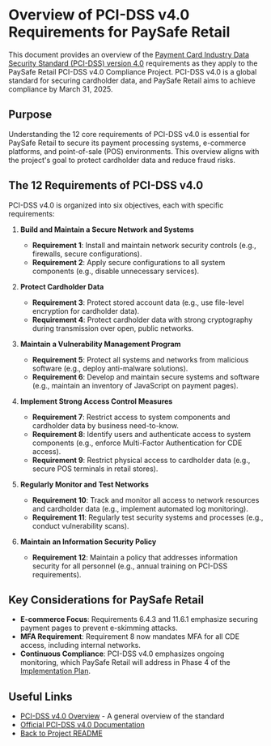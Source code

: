 # Overview of PCI-DSS v4.0 Requirements for PaySafe Retail

This document provides an overview of the [Payment Card Industry Data Security Standard (PCI-DSS) version 4.0](https://www.pcisecuritystandards.org/document_library/?category=pcidss&document=pci_dss) requirements as they apply to the PaySafe Retail PCI-DSS v4.0 Compliance Project. PCI-DSS v4.0 is a global standard for securing cardholder data, and PaySafe Retail aims to achieve compliance by March 31, 2025.

## Purpose
Understanding the 12 core requirements of PCI-DSS v4.0 is essential for PaySafe Retail to secure its payment processing systems, e-commerce platforms, and point-of-sale (POS) environments. This overview aligns with the project's goal to protect cardholder data and reduce fraud risks.

## The 12 Requirements of PCI-DSS v4.0
PCI-DSS v4.0 is organized into six objectives, each with specific requirements:

1. **Build and Maintain a Secure Network and Systems**
   - **Requirement 1**: Install and maintain network security controls (e.g., firewalls, secure configurations).
   - **Requirement 2**: Apply secure configurations to all system components (e.g., disable unnecessary services).

2. **Protect Cardholder Data**
   - **Requirement 3**: Protect stored account data (e.g., use file-level encryption for cardholder data).
   - **Requirement 4**: Protect cardholder data with strong cryptography during transmission over open, public networks.

3. **Maintain a Vulnerability Management Program**
   - **Requirement 5**: Protect all systems and networks from malicious software (e.g., deploy anti-malware solutions).
   - **Requirement 6**: Develop and maintain secure systems and software (e.g., maintain an inventory of JavaScript on payment pages).

4. **Implement Strong Access Control Measures**
   - **Requirement 7**: Restrict access to system components and cardholder data by business need-to-know.
   - **Requirement 8**: Identify users and authenticate access to system components (e.g., enforce Multi-Factor Authentication for CDE access).
   - **Requirement 9**: Restrict physical access to cardholder data (e.g., secure POS terminals in retail stores).

5. **Regularly Monitor and Test Networks**
   - **Requirement 10**: Track and monitor all access to network resources and cardholder data (e.g., implement automated log monitoring).
   - **Requirement 11**: Regularly test security systems and processes (e.g., conduct vulnerability scans).

6. **Maintain an Information Security Policy**
   - **Requirement 12**: Maintain a policy that addresses information security for all personnel (e.g., annual training on PCI-DSS requirements).

## Key Considerations for PaySafe Retail
- **E-commerce Focus**: Requirements 6.4.3 and 11.6.1 emphasize securing payment pages to prevent e-skimming attacks.
- **MFA Requirement**: Requirement 8 now mandates MFA for all CDE access, including internal networks.
- **Continuous Compliance**: PCI-DSS v4.0 emphasizes ongoing monitoring, which PaySafe Retail will address in Phase 4 of the [Implementation Plan](implementation-plan/).

## Useful Links
- [PCI-DSS v4.0 Overview](../../PCI-DSS-v4.0-Overview/) - A general overview of the standard
- [Official PCI-DSS v4.0 Documentation](https://www.pcisecuritystandards.org/document_library/?category=pcidss&document=pci_dss)
- [Back to Project README](../README.md)
